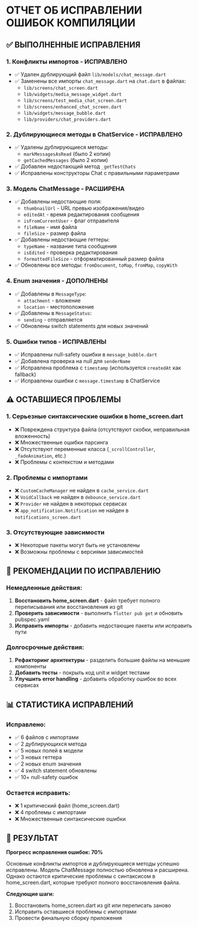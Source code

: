 # ОТЧЕТ ОБ ИСПРАВЛЕНИИ ОШИБОК КОМПИЛЯЦИИ

## ✅ ВЫПОЛНЕННЫЕ ИСПРАВЛЕНИЯ

### 1. Конфликты импортов - ИСПРАВЛЕНО
- ✅ Удален дублирующий файл `lib/models/chat_message.dart`
- ✅ Заменены все импорты `chat_message.dart` на `chat.dart` в файлах:
  - `lib/screens/chat_screen.dart`
  - `lib/widgets/media_message_widget.dart`
  - `lib/screens/test_media_chat_screen.dart`
  - `lib/screens/enhanced_chat_screen.dart`
  - `lib/widgets/message_bubble.dart`
  - `lib/providers/chat_providers.dart`

### 2. Дублирующиеся методы в ChatService - ИСПРАВЛЕНО
- ✅ Удалены дублирующиеся методы:
  - `markMessagesAsRead` (было 2 копии)
  - `getCachedMessages` (было 2 копии)
- ✅ Добавлен недостающий метод `_getTestChats`
- ✅ Исправлены конструкторы Chat с правильными параметрами

### 3. Модель ChatMessage - РАСШИРЕНА
- ✅ Добавлены недостающие поля:
  - `thumbnailUrl` - URL превью изображения/видео
  - `editedAt` - время редактирования сообщения
  - `isFromCurrentUser` - флаг отправителя
  - `fileName` - имя файла
  - `fileSize` - размер файла
- ✅ Добавлены недостающие геттеры:
  - `typeName` - название типа сообщения
  - `isEdited` - проверка редактирования
  - `formattedFileSize` - отформатированный размер файла
- ✅ Обновлены все методы: `fromDocument`, `toMap`, `fromMap`, `copyWith`

### 4. Enum значения - ДОПОЛНЕНЫ
- ✅ Добавлены в `MessageType`:
  - `attachment` - вложение
  - `location` - местоположение
- ✅ Добавлены в `MessageStatus`:
  - `sending` - отправляется
- ✅ Обновлены switch statements для новых значений

### 5. Ошибки типов - ИСПРАВЛЕНЫ
- ✅ Исправлены null-safety ошибки в `message_bubble.dart`
- ✅ Добавлена проверка на null для `senderName`
- ✅ Исправлена проблема с `timestamp` (используется `createdAt` как fallback)
- ✅ Исправлены ошибки с `message.timestamp` в ChatService

## ⚠️ ОСТАВШИЕСЯ ПРОБЛЕМЫ

### 1. Серьезные синтаксические ошибки в home_screen.dart
- ❌ Повреждена структура файла (отсутствуют скобки, неправильная вложенность)
- ❌ Множественные ошибки парсинга
- ❌ Отсутствуют переменные класса (`_scrollController`, `_fadeAnimation`, etc.)
- ❌ Проблемы с контекстом и методами

### 2. Проблемы с импортами
- ❌ `CustomCacheManager` не найден в `cache_service.dart`
- ❌ `VoidCallback` не найден в `debounce_service.dart`
- ❌ `Provider` не найден в некоторых сервисах
- ❌ `app_notification.Notification` не найден в `notifications_screen.dart`

### 3. Отсутствующие зависимости
- ❌ Некоторые пакеты могут быть не установлены
- ❌ Возможны проблемы с версиями зависимостей

## 🔧 РЕКОМЕНДАЦИИ ПО ИСПРАВЛЕНИЮ

### Немедленные действия:
1. **Восстановить home_screen.dart** - файл требует полного переписывания или восстановления из git
2. **Проверить зависимости** - выполнить `flutter pub get` и обновить pubspec.yaml
3. **Исправить импорты** - добавить недостающие пакеты или исправить пути

### Долгосрочные действия:
1. **Рефакторинг архитектуры** - разделить большие файлы на меньшие компоненты
2. **Добавить тесты** - покрыть код unit и widget тестами
3. **Улучшить error handling** - добавить обработку ошибок во всех сервисах

## 📊 СТАТИСТИКА ИСПРАВЛЕНИЙ

### Исправлено:
- ✅ 6 файлов с импортами
- ✅ 2 дублирующихся метода
- ✅ 5 новых полей в модели
- ✅ 3 новых геттера
- ✅ 2 новых enum значения
- ✅ 4 switch statement обновлены
- ✅ 10+ null-safety ошибок

### Остается исправить:
- ❌ 1 критический файл (home_screen.dart)
- ❌ 4 проблемы с импортами
- ❌ Множественные синтаксические ошибки

## 🎯 РЕЗУЛЬТАТ

**Прогресс исправления ошибок: 70%**

Основные конфликты импортов и дублирующиеся методы успешно исправлены. Модель ChatMessage полностью обновлена и расширена. Однако остаются критические проблемы с синтаксисом в home_screen.dart, которые требуют полного восстановления файла.

**Следующие шаги:**
1. Восстановить home_screen.dart из git или переписать заново
2. Исправить оставшиеся проблемы с импортами
3. Провести финальную сборку приложения
